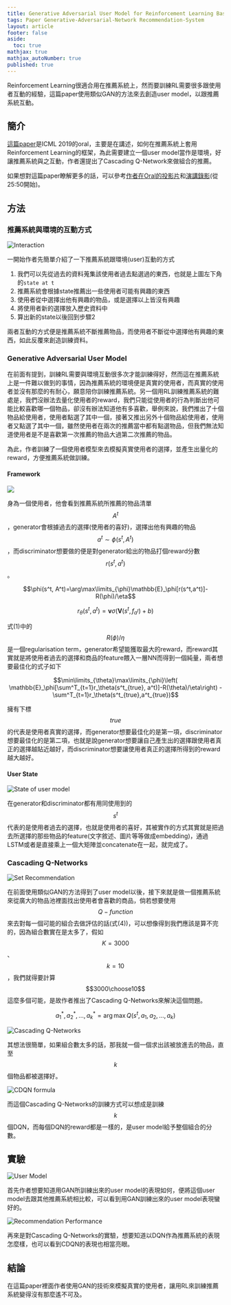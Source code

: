 ```yaml
---
title: Generative Adversarial User Model for Reinforcement Learning Based Recommendation System
tags: Paper Generative-Adversarial-Network Recommendation-System
layout: article
footer: false
aside:
  toc: true
mathjax: true
mathjax_autoNumber: true
published: true
---
```


Reinforcement Learning很適合用在推薦系統上，然而要訓練RL需要很多跟使用者互動的經驗，這篇paper使用類似GAN的方法來去創造user model，以跟推薦系統互動。

<!--more-->

## 簡介

[這篇paper](https://arxiv.org/pdf/1812.10613.pdf)是ICML 2019的oral，主要是在講述，如何在推薦系統上套用Reinforcement Learning的框架，為此需要建立一個user model當作是環境，好讓推薦系統與之互動，作者還提出了Cascading Q-Network來做組合的推薦。

如果想對這篇paper瞭解更多的話，可以參考[作者在Oral的投影片](https://icml.cc/media/Slides/icml/2019/201(11-14-00)-11-14-25-4831-generative_adve.pdf)和[演講錄影](https://slideslive.com/38917397/time-series)(從25:50開始)。

## 方法

### 推薦系統與環境的互動方式

![Interaction](interaction.png)

一開始作者先簡單介紹了一下推薦系統跟環境(user)互動的方式

1. 我們可以先從過去的資料蒐集該使用者過去點選過的東西，也就是上圖左下角的`state at t`
2. 推薦系統會根據state推薦出一些使用者可能有興趣的東西
3. 使用者從中選擇出他有興趣的物品，或是選擇以上皆沒有興趣
4. 將使用者新的選擇放入歷史資料中
5. 算出新的state以後回到步驟2

兩者互動的方式便是推薦系統不斷推薦物品，而使用者不斷從中選擇他有興趣的東西，如此反覆來創造訓練資料。

### Generative Adversarial User Model

在前面有提到，訓練RL需要與環境互動很多次才能訓練得好，然而這在推薦系統上是一件難以做到的事情，因為推薦系統的環境便是真實的使用者，而真實的使用者並沒有那麼的有耐心，願意陪你訓練推薦系統。另一個用RL訓練推薦系統的難處是，我們沒辦法去量化使用者的reward，我們只能從使用者的行為判斷出他可能比較喜歡哪一個物品，卻沒有辦法知道他有多喜歡，舉例來說，我們推出了十個物品給使用者，使用者點選了其中一個，接著又推出另外十個物品給使用者，使用者又點選了其中一個，雖然使用者在兩次的推薦當中都有點選物品，但我們無法知道使用者是不是喜歡第一次推薦的物品大過第二次推薦的物品。

為此，作者訓練了一個使用者模型來去模擬真實使用者的選擇，並產生出量化的reward，方便推薦系統做訓練。

#### Framework

<img class="image image--xl" src="gan-user-model.png"/>

身為一個使用者，他會看到推薦系統所推薦的物品清單$$A^t$$，generator會根據過去的選擇(使用者的喜好)，選擇出他有興趣的物品$$a^t\sim \phi(s^t, A^t)$$，而discriminator想要做的便是對generator給出的物品打個reward分數$$r(s^t,a^t)$$。

$$\phi(s^t, A^t)=\arg\max\limits_{\phi}\mathbb{E}_\phi[r(s^t,a^t)]-R(\phi)/\eta$$

$$r_\theta(s^t,a^t)=\mathbf{v}\sigma(\mathbf{V}(s^t,f_{a^t})+b)$$

式(1)中的$$R(\phi)/\eta$$是一個regularisation term，generator希望能獲取最大的reward，而reward其實就是將使用者過去的選擇和商品的feature餵入一層NN而得到一個純量，兩者想要最佳化的式子如下

$$\min\limits_{\theta}\max\limits_{\phi}\left( \mathbb{E}_\phi[\sum^T_{t=1}r_\theta(s^t_{true}, a^t)]-R(\theta)/\eta\right) - \sum^T_{t=1}r_\theta(s^t_{true},a^t_{true})$$

擁有下標$$true$$的代表是使用者真實的選擇，而generator想要最佳化的是第一項，discriminator想要最佳化的是第二項，也就是說generator想要讓自己產生出的選擇跟使用者真正的選擇越貼近越好，而discriminator想要讓使用者真正的選擇所得到的reward越大越好。

#### User State

![State of user model](user-model-state.png)

在generator和discriminator都有用同使用到的$$s^t$$代表的是使用者過去的選擇，也就是使用者的喜好，其被實作的方式其實就是把過去所選擇的那些物品的feature(文字敘述、圖片等等做成embedding)，通過LSTM或者是直接乘上一個大矩陣並concatenate在一起，就完成了。

### Cascading Q-Networks

![Set Recommendation](set-recommendation.png)

在前面使用類似GAN的方法得到了user model以後，接下來就是做一個推薦系統來從廣大的物品池裡面找出使用者會喜歡的商品，倘若想要使用$$Q-function$$來去對每一個可能的組合去做評估的話(式(4))，可以想像得到我們應該是算不完的，因為組合數實在是太多了，假如$$K=3000$$、$$k=10$$，我們就得要計算$$3000\choose10$$這麼多個可能，是故作者推出了Cascading Q-Networks來解決這個問題。

$$a^*_1, a^*_2, ..., a^*_k=\arg\max Q(s^t, a_1, a_2, ..., a_k)$$

![Cascading Q-Networks](cdqn.png)

其想法很簡單，如果組合數太多的話，那我就一個一個求出該被放進去的物品，直至$$k$$個物品都被選擇好。

![CDQN formula](cdqn-formula.png)

而這個Cascading Q-Networks的訓練方式可以想成是訓練$$k$$個DQN，而每個DQN的reward都是一樣的，是user model給予整個組合的分數。

## 實驗

![User Model](user-model-number.png)

首先作者想要知道用GAN所訓練出來的user model的表現如何，便將這個user model去跟其他推薦系統相比較，可以看到用GAN訓練出來的user model表現蠻好的。

![Recommendation Performance](recommendation-performance.png)

再來是對Cascading Q-Networks的實驗，想要知道以DQN作為推薦系統的表現怎麼樣，也可以看到CDQN的表現也相當亮眼。

## 結論

在這篇paper裡面作者使用GAN的技術來模擬真實的使用者，讓用RL來訓練推薦系統變得沒有那麼遙不可及。